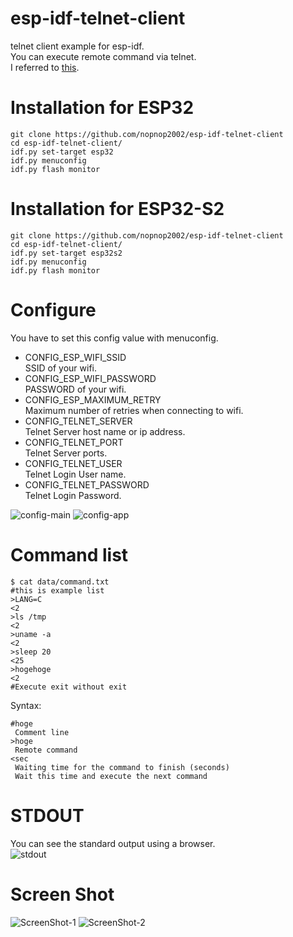 # esp-idf-telnet-client
telnet client example for esp-idf.   
You can execute remote command via telnet.   
I referred to [this](https://github.com/hasan-kamal/Telnet-Client).

# Installation for ESP32
```
git clone https://github.com/nopnop2002/esp-idf-telnet-client
cd esp-idf-telnet-client/
idf.py set-target esp32
idf.py menuconfig
idf.py flash monitor
```

# Installation for ESP32-S2
```
git clone https://github.com/nopnop2002/esp-idf-telnet-client
cd esp-idf-telnet-client/
idf.py set-target esp32s2
idf.py menuconfig
idf.py flash monitor
```

# Configure
You have to set this config value with menuconfig.   
- CONFIG_ESP_WIFI_SSID   
SSID of your wifi.   
- CONFIG_ESP_WIFI_PASSWORD   
PASSWORD of your wifi.   
- CONFIG_ESP_MAXIMUM_RETRY   
Maximum number of retries when connecting to wifi.   
- CONFIG_TELNET_SERVER   
Telnet Server host name or ip address.   
- CONFIG_TELNET_PORT   
Telnet Server ports.   
- CONFIG_TELNET_USER   
Telnet Login User name.
- CONFIG_TELNET_PASSWORD   
Telnet Login Password.   

![config-main](https://user-images.githubusercontent.com/6020549/110864019-e03af480-8304-11eb-9fae-bf4da9318b8d.jpg)
![config-app](https://user-images.githubusercontent.com/6020549/110864029-e29d4e80-8304-11eb-9808-acc304675e14.jpg)

# Command list
```
$ cat data/command.txt
#this is example list
>LANG=C
<2
>ls /tmp
<2
>uname -a
<2
>sleep 20
<25
>hogehoge
<2
#Execute exit without exit
```

Syntax:   
```
#hoge   
 Comment line   
>hoge   
 Remote command   
<sec   
 Waiting time for the command to finish (seconds)   
 Wait this time and execute the next command   
```

# STDOUT
You can see the standard output using a browser.   
![stdout](https://user-images.githubusercontent.com/6020549/111010246-47c27400-83d9-11eb-89e7-2e7b1a3aac51.jpg)

# Screen Shot
![ScreenShot-1](https://user-images.githubusercontent.com/6020549/110864068-f47ef180-8304-11eb-9d37-854980b0ec3a.jpg)
![ScreenShot-2](https://user-images.githubusercontent.com/6020549/110864078-f6e14b80-8304-11eb-87df-89da6935097e.jpg)

